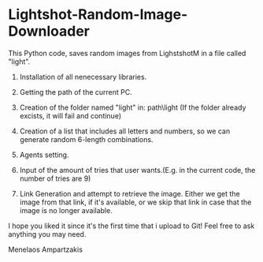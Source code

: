 # Lightshot-Random-Image-Downloader
This Python code, saves random images from LighstshotM in a file called "light".


1. Installation of all nenecessary libraries.

2. Getting the path of the current PC.

3. Creation of the folder named "light" in: path\light
(If the folder already excists, it will fail and continue)

4. Creation of a list that includes all letters and numbers, so we can generate random 6-length combinations.

5. Agents setting.

6. Input of the amount of tries that user wants.(E.g. in the current code, the number of tries are 9)

7. Link Generation and attempt to retrieve the image. Either we get the image from that link, if it's available,
   or we skip that link in case that the image is no longer available.
   
   
   
I hope you liked it since it's the first time that i upload to Git!
Feel free to ask anything you may need.


Menelaos Ampartzakis
